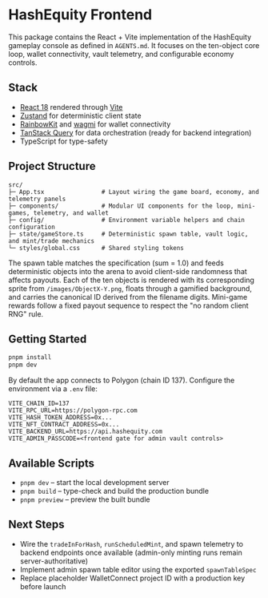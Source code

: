 # HashEquity Frontend

This package contains the React + Vite implementation of the HashEquity gameplay console as defined in `AGENTS.md`. It focuses on the ten-object core loop, wallet connectivity, vault telemetry, and configurable economy controls.

## Stack

- [React 18](https://react.dev/) rendered through [Vite](https://vitejs.dev/)
- [Zustand](https://github.com/pmndrs/zustand) for deterministic client state
- [RainbowKit](https://www.rainbowkit.com/) and [wagmi](https://wagmi.sh/) for wallet connectivity
- [TanStack Query](https://tanstack.com/query/latest) for data orchestration (ready for backend integration)
- TypeScript for type-safety

## Project Structure

```
src/
├─ App.tsx                # Layout wiring the game board, economy, and telemetry panels
├─ components/            # Modular UI components for the loop, mini-games, telemetry, and wallet
├─ config/                # Environment variable helpers and chain configuration
├─ state/gameStore.ts     # Deterministic spawn table, vault logic, and mint/trade mechanics
└─ styles/global.css      # Shared styling tokens
```

The spawn table matches the specification (sum = 1.0) and feeds deterministic objects into the arena to avoid client-side randomness that affects payouts. Each of the ten objects is rendered with its corresponding sprite from `/images/ObjectX-Y.png`, floats through a gamified background, and carries the canonical ID derived from the filename digits. Mini-game rewards follow a fixed payout sequence to respect the "no random client RNG" rule.

## Getting Started

```bash
pnpm install
pnpm dev
```

By default the app connects to Polygon (chain ID 137). Configure the environment via a `.env` file:

```
VITE_CHAIN_ID=137
VITE_RPC_URL=https://polygon-rpc.com
VITE_HASH_TOKEN_ADDRESS=0x...
VITE_NFT_CONTRACT_ADDRESS=0x...
VITE_BACKEND_URL=https://api.hashequity.com
VITE_ADMIN_PASSCODE=<frontend gate for admin vault controls>
```

## Available Scripts

- `pnpm dev` – start the local development server
- `pnpm build` – type-check and build the production bundle
- `pnpm preview` – preview the built bundle

## Next Steps

- Wire the `tradeInForHash`, `runScheduledMint`, and spawn telemetry to backend endpoints once available (admin-only minting runs remain server-authoritative)
- Implement admin spawn table editor using the exported `spawnTableSpec`
- Replace placeholder WalletConnect project ID with a production key before launch
